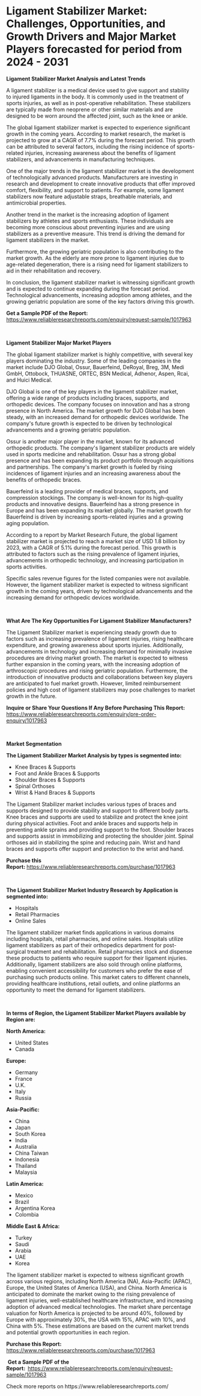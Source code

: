 <p><h1>Ligament Stabilizer Market: Challenges, Opportunities, and Growth Drivers and Major Market Players forecasted for period from 2024 - 2031</h1></p><p><strong>Ligament Stabilizer Market Analysis and Latest Trends</strong></p>
<p><p>A ligament stabilizer is a medical device used to give support and stability to injured ligaments in the body. It is commonly used in the treatment of sports injuries, as well as in post-operative rehabilitation. These stabilizers are typically made from neoprene or other similar materials and are designed to be worn around the affected joint, such as the knee or ankle.</p><p>The global ligament stabilizer market is expected to experience significant growth in the coming years. According to market research, the market is projected to grow at a CAGR of 7.7% during the forecast period. This growth can be attributed to several factors, including the rising incidence of sports-related injuries, increasing awareness about the benefits of ligament stabilizers, and advancements in manufacturing techniques.</p><p>One of the major trends in the ligament stabilizer market is the development of technologically advanced products. Manufacturers are investing in research and development to create innovative products that offer improved comfort, flexibility, and support to patients. For example, some ligament stabilizers now feature adjustable straps, breathable materials, and antimicrobial properties.</p><p>Another trend in the market is the increasing adoption of ligament stabilizers by athletes and sports enthusiasts. These individuals are becoming more conscious about preventing injuries and are using stabilizers as a preventive measure. This trend is driving the demand for ligament stabilizers in the market.</p><p>Furthermore, the growing geriatric population is also contributing to the market growth. As the elderly are more prone to ligament injuries due to age-related degeneration, there is a rising need for ligament stabilizers to aid in their rehabilitation and recovery.</p><p>In conclusion, the ligament stabilizer market is witnessing significant growth and is expected to continue expanding during the forecast period. Technological advancements, increasing adoption among athletes, and the growing geriatric population are some of the key factors driving this growth.</p></p>
<p><strong>Get a Sample PDF of the Report:&nbsp;</strong> <a href="https://www.reliableresearchreports.com/enquiry/request-sample/1017963">https://www.reliableresearchreports.com/enquiry/request-sample/1017963</a></p>
<p>&nbsp;</p>
<p><strong>Ligament Stabilizer Major Market Players</strong></p>
<p><p>The global ligament stabilizer market is highly competitive, with several key players dominating the industry. Some of the leading companies in the market include DJO Global, Ossur, Bauerfeind, DeRoyal, Breg, 3M, Medi GmbH, Ottobock, THUASNE, ORTEC, BSN Medical, Adhenor, Aspen, Rcai, and Huici Medical.</p><p>DJO Global is one of the key players in the ligament stabilizer market, offering a wide range of products including braces, supports, and orthopedic devices. The company focuses on innovation and has a strong presence in North America. The market growth for DJO Global has been steady, with an increased demand for orthopedic devices worldwide. The company's future growth is expected to be driven by technological advancements and a growing geriatric population.</p><p>Ossur is another major player in the market, known for its advanced orthopedic products. The company's ligament stabilizer products are widely used in sports medicine and rehabilitation. Ossur has a strong global presence and has been expanding its product portfolio through acquisitions and partnerships. The company's market growth is fueled by rising incidences of ligament injuries and an increasing awareness about the benefits of orthopedic braces.</p><p>Bauerfeind is a leading provider of medical braces, supports, and compression stockings. The company is well-known for its high-quality products and innovative designs. Bauerfeind has a strong presence in Europe and has been expanding its market globally. The market growth for Bauerfeind is driven by increasing sports-related injuries and a growing aging population.</p><p>According to a report by Market Research Future, the global ligament stabilizer market is projected to reach a market size of USD 1.8 billion by 2023, with a CAGR of 5.1% during the forecast period. This growth is attributed to factors such as the rising prevalence of ligament injuries, advancements in orthopedic technology, and increasing participation in sports activities.</p><p>Specific sales revenue figures for the listed companies were not available. However, the ligament stabilizer market is expected to witness significant growth in the coming years, driven by technological advancements and the increasing demand for orthopedic devices worldwide.</p></p>
<p>&nbsp;</p>
<p><strong>What Are The Key Opportunities For Ligament Stabilizer Manufacturers?</strong></p>
<p><p>The Ligament Stabilizer market is experiencing steady growth due to factors such as increasing prevalence of ligament injuries, rising healthcare expenditure, and growing awareness about sports injuries. Additionally, advancements in technology and increasing demand for minimally invasive procedures are driving market growth. The market is expected to witness further expansion in the coming years, with the increasing adoption of arthroscopic procedures and rising geriatric population. Furthermore, the introduction of innovative products and collaborations between key players are anticipated to fuel market growth. However, limited reimbursement policies and high cost of ligament stabilizers may pose challenges to market growth in the future.</p></p>
<p><strong>Inquire or Share Your Questions If Any Before Purchasing This Report:</strong> <a href="https://www.reliableresearchreports.com/enquiry/pre-order-enquiry/1017963">https://www.reliableresearchreports.com/enquiry/pre-order-enquiry/1017963</a></p>
<p>&nbsp;</p>
<p><strong>Market Segmentation</strong></p>
<p><strong>The Ligament Stabilizer Market Analysis by types is segmented into:</strong></p>
<p><ul><li>Knee Braces & Supports</li><li>Foot and Ankle Braces & Supports</li><li>Shoulder Braces & Supports</li><li>Spinal Orthoses</li><li>Wrist & Hand Braces & Supports</li></ul></p>
<p><p>The Ligament Stabilizer market includes various types of braces and supports designed to provide stability and support to different body parts. Knee braces and supports are used to stabilize and protect the knee joint during physical activities. Foot and ankle braces and supports help in preventing ankle sprains and providing support to the foot. Shoulder braces and supports assist in immobilizing and protecting the shoulder joint. Spinal orthoses aid in stabilizing the spine and reducing pain. Wrist and hand braces and supports offer support and protection to the wrist and hand.</p></p>
<p><strong>Purchase this Report:&nbsp;</strong><a href="https://www.reliableresearchreports.com/purchase/1017963">https://www.reliableresearchreports.com/purchase/1017963</a></p>
<p>&nbsp;</p>
<p><strong>The Ligament Stabilizer Market Industry Research by Application is segmented into:</strong></p>
<p><ul><li>Hospitals</li><li>Retail Pharmacies</li><li>Online Sales</li></ul></p>
<p><p>The ligament stabilizer market finds applications in various domains including hospitals, retail pharmacies, and online sales. Hospitals utilize ligament stabilizers as part of their orthopedics department for post-surgical treatment and rehabilitation. Retail pharmacies stock and dispense these products to patients who require support for their ligament injuries. Additionally, ligament stabilizers are also sold through online platforms, enabling convenient accessibility for customers who prefer the ease of purchasing such products online. This market caters to different channels, providing healthcare institutions, retail outlets, and online platforms an opportunity to meet the demand for ligament stabilizers.</p></p>
<p>&nbsp;</p>
<p><strong>In terms of Region, the Ligament Stabilizer Market Players available by Region are:</strong></p>
<p>
    <p> <strong> North America: </strong>
        <ul>
            <li>United States</li>
            <li>Canada</li>
        </ul>
        </p> 
    <p> <strong> Europe: </strong>
        <ul>
            <li>Germany</li>
            <li>France</li>
            <li>U.K.</li>
            <li>Italy</li>
            <li>Russia</li>
        </ul>
        </p> 
    <p> <strong> Asia-Pacific: </strong>
        <ul>
            <li>China</li>
            <li>Japan</li>
            <li>South Korea</li>
            <li>India</li>
            <li>Australia</li>
            <li>China Taiwan</li>
            <li>Indonesia</li>
            <li>Thailand</li>
            <li>Malaysia</li>
        </ul>
        </p> 
    <p> <strong> Latin America: </strong>
        <ul>
            <li>Mexico</li>
            <li>Brazil</li>
            <li>Argentina Korea</li>
            <li>Colombia</li>
        </ul>
        </p> 
    <p> <strong> Middle East & Africa: </strong>
        <ul>
            <li>Turkey</li>
            <li>Saudi</li>
            <li>Arabia</li>
            <li>UAE</li>
            <li>Korea</li>
        </ul>
    </p>
    </p>
<p><p>The ligament stabilizer market is expected to witness significant growth across various regions, including North America (NA), Asia-Pacific (APAC), Europe, the United States of America (USA), and China. North America is anticipated to dominate the market owing to the rising prevalence of ligament injuries, well-established healthcare infrastructure, and increasing adoption of advanced medical technologies. The market share percentage valuation for North America is projected to be around 40%, followed by Europe with approximately 30%, the USA with 15%, APAC with 10%, and China with 5%. These estimations are based on the current market trends and potential growth opportunities in each region.</p></p>
<p><strong>Purchase this Report: </strong><a href="https://www.reliableresearchreports.com/purchase/1017963">https://www.reliableresearchreports.com/purchase/1017963</a></p>
<p>&nbsp;<strong>Get a Sample PDF of the Report:&nbsp;&nbsp;</strong><a href="https://www.reliableresearchreports.com/enquiry/request-sample/1017963">https://www.reliableresearchreports.com/enquiry/request-sample/1017963</a></p>
<p><strong></strong></p>
<p>Check more reports on https://www.reliableresearchreports.com/</p>